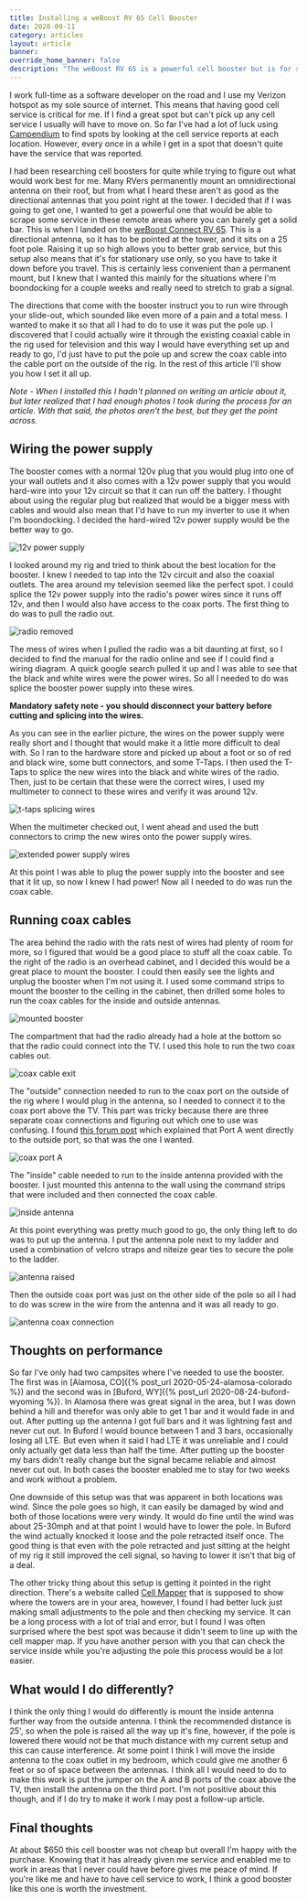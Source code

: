 ```yaml
---
title: Installing a weBoost RV 65 Cell Booster
date: 2020-09-11
category: articles
layout: article
banner: 
override_home_banner: false
description: "The weBoost RV 65 is a powerful cell booster but is for stationary use only, and not particularly convenient. I'll show you how I prewired everything to make it a bit faster to setup."
---
```


I work full-time as a software developer on the road and I use my Verizon hotspot as my sole source of internet. This means that having good cell service is critical for me. If I find a great spot but can't pick up any cell service I usually will have to move on. So far I've had a lot of luck using [Campendium](https://www.campendium.com) to find spots by looking at the cell service reports at each location. However, every once in a while I get in a spot that doesn't quite have the service that was reported. 

I had been researching cell boosters for quite while trying to figure out what would work best for me. Many RVers permanently mount an omnidirectional antenna on their roof, but from what I heard these aren't as good as the directional antennas that you point right at the tower. I decided that if I was going to get one, I wanted to get a powerful one that would be able to scrape some service in these remote areas where you can barely get a solid bar. This is when I landed on the [weBoost Connect RV 65](https://www.amazon.com/gp/product/B07BWFYWNN). This is a directional antenna, so it has to be pointed at the tower, and it sits on a 25 foot pole. Raising it up so high allows you to better grab service, but this setup also means that it's for stationary use only, so you have to take it down before you travel. This is certainly less convenient than a permanent mount, but I knew that I wanted this mainly for the situations where I'm boondocking for a couple weeks and really need to stretch to grab a signal.

The directions that come with the booster instruct you to run wire through your slide-out, which sounded like even more of a pain and a total mess. I wanted to make it so that all I had to do to use it was put the pole up. I discovered that I could actually wire it through the existing coaxial cable in the rig used for television and this way I would have everything set up and ready to go, I'd just have to put the pole up and screw the coax cable into the cable port on the outside of the rig. In the rest of this article I'll show you how I set it all up. 

*Note - When I installed this I hadn't planned on writing an article about it, but later realized that I had enough photos I took during the process for an article. With that said, the photos aren't the best, but they get the point across.*

## Wiring the power supply

The booster comes with a normal 120v plug that you would plug into one of your wall outlets and it also comes with a  12v power supply that you would hard-wire into your 12v circuit so that it can run off the battery. I thought about using the regular plug but realized that would be a bigger mess with cables and would also mean that I'd have to run my inverter to use it when I'm boondocking. I decided the hard-wired 12v power supply would be the better way to go.

![12v power supply](/assets/img/articles/cell-booster/1-power-supply.jpg)

I looked around my rig and tried to think about the best location for the booster. I knew I needed to tap into the 12v circuit and also the coaxial outlets. The area around my television seemed like the perfect spot. I could splice the 12v power supply into the radio's power wires since it runs off 12v, and then I would also have access to the coax ports. The first thing to do was to pull the radio out.

![radio removed](/assets/img/articles/cell-booster/2-radio-pulled.jpg)

The mess of wires when I pulled the radio was a bit daunting at first, so I decided to find the manual for the radio online and see if I could find a wiring diagram. A quick google search pulled it up and I was able to see that the black and white wires were the power wires. So all I needed to do was splice the booster power supply into these wires. 

**Mandatory safety note - you should disconnect your battery before cutting and splicing into the wires.**

As you can see in the earlier picture, the wires on the power supply were really short and I thought that would make it a little more difficult to deal with. So I ran to the hardware store and picked up about a foot or so of red and black wire, some butt connectors, and some T-Taps. I then used the T-Taps to splice the new wires into the black and white wires of the radio. Then, just to be certain that these were the correct wires, I used my multimeter to connect to these wires and verify it was around 12v.

![t-taps splicing wires](/assets/img/articles/cell-booster/3-spliced-wires.jpg)

When the multimeter checked out, I went ahead and used the butt connectors to crimp the new wires onto the power supply wires. 

![extended power supply wires](/assets/img/articles/cell-booster/4-wire-extensions.jpg)

At this point I was able to plug the power supply into the booster and see that it lit up, so now I knew I had power! Now all I needed to do was run the coax cable.

## Running coax cables

The area behind the radio with the rats nest of wires had plenty of room for more, so I figured that would be a good place to stuff all the coax cable. To the right of the radio is an overhead cabinet, and I decided this would be a great place to mount the booster. I could then easily see the lights and unplug the booster when I'm not using it. I used some command strips to mount the booster to the ceiling in the cabinet, then drilled some holes to run the coax cables for the inside and outside antennas.

![mounted booster](/assets/img/articles/cell-booster/5-mounted-booster.jpg)

The compartment that had the radio already had a hole at the bottom so that the radio could connect into the TV. I used this hole to run the two coax cables out.

![coax cable exit](/assets/img/articles/cell-booster/6-coax-exit.jpg)

The "outside" connection needed to run to the coax port on the outside of the rig where I would plug in the antenna, so I needed to connect it to the coax port above the TV. This part was tricky because there are three separate coax connections and figuring out which one to use was confusing. I found [this forum post](https://www.jaycoowners.com/forums/f34/coax-connections-in-27dsrl-19274.html) which explained that Port A went directly to the outside port, so that was the one I wanted. 

![coax port A](/assets/img/articles/cell-booster/7-to-outside.jpg)

The "inside" cable needed to run to the inside antenna provided with the booster. I just mounted this antenna to the wall using the command strips that were included and then connected the coax cable.

![inside antenna](/assets/img/articles/cell-booster/8-to-inside.jpg)

At this point everything was pretty much good to go, the only thing left to do was to put up the antenna. I put the antenna pole next to my ladder and used a combination of velcro straps and niteize gear ties to secure the pole to the ladder.

![antenna raised](/assets/img/articles/cell-booster/9-antenna.jpg)

Then the outside coax port was just on the other side of the pole so all I had to do was screw in the wire from the antenna and it was all ready to go.

![antenna coax connection](/assets/img/articles/cell-booster/10-antenna-connection.jpg)

## Thoughts on performance

So far I've only had two campsites where I've needed to use the booster. The first was in [Alamosa, CO]({% post_url 2020-05-24-alamosa-colorado %}) and the second was in [Buford, WY]({% post_url 2020-08-24-buford-wyoming %}). In Alamosa there was great signal in the area, but I was down behind a hill and therefor was only able to get 1 bar and it would fade in and out. After putting up the antenna I got full bars and it was lightning fast and never cut out. In Buford I would bounce between 1 and 3 bars, occasionally losing all LTE. But even when it said I had LTE it was unreliable and I could only actually get data less than half the time. After putting up the booster my bars didn't really change but the signal became reliable and almost never cut out. In both cases the booster enabled me to stay for two weeks and work without a problem. 

One downside of this setup was that was apparent in both locations was wind. Since the pole goes so high, it can easily be damaged by wind and both of those locations were very windy. It would do fine until the wind was about 25-30mph and at that point I would have to lower the pole. In Buford the wind actually knocked it loose and the pole retracted itself once. The good thing is that even with the pole retracted and just sitting at the height of my rig it still improved the cell signal, so having to lower it isn't that big of a deal. 

The other tricky thing about this setup is getting it pointed in the right direction. There's a website called [Cell Mapper](https://www.cellmapper.net/map) that is supposed to show where the towers are in your area, however, I found I had better luck just making small adjustments to the pole and then checking my service. It can be a long process with a lot of trial and error, but I found I was often surprised where the best spot was because it didn't seem to line up with the cell mapper map. If you have another person with you that can check the service inside while you're adjusting the pole this process would be a lot easier.

## What would I do differently?

I think the only thing I would do differently is mount the inside antenna further way from the outside antenna. I think the recommended distance is 25', so when the pole is raised all the way up it's fine, however, if the pole is lowered there would not be that much distance with my current setup and this can cause interference. At some point I think I will move the inside antenna to the coax outlet in my bedroom, which could give me another 6 feet or so of space between the antennas. I think all I would need to do to make this work is put the jumper on the A and B ports of the coax above the TV, then install the antenna on the third port. I'm not positive about this though, and if I do try to make it work I may post a follow-up article. 

## Final thoughts

At about $650 this cell booster was not cheap but overall I'm happy with the purchase. Knowing that it has already given me service and enabled me to work in areas that I never could have before gives me peace of mind. If you're like me and have to have cell service to work, I think a good booster like this one is worth the investment. 


